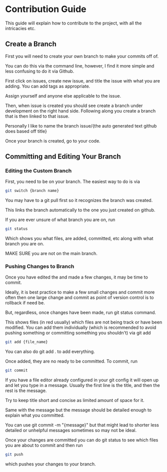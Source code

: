 # Contribution Guide

This guide will explain how to contribute to the project, with all the intricacies etc.

## Create a Branch

First you will need to create your own branch to make your commits off of.

You can do this via the command line, however, I find it more simple and less confusing to do it via Github.

First click on issues, create new issue, and title the issue with what you are adding. You can add tags as appropriate.

Assign yourself and anyone else applicable to the issue.

Then, when issue is created you should see create a branch under development on the right hand side. Following along you create a branch that is then linked to that issue.

Personally I like to name the branch issue/{the auto generated text github does based off title}

Once your branch is created, go to your code.


## Committing and Editing Your Branch

### Editing the Custom Branch

First, you need to be on your branch. The easiest way to do is via
```bash
git switch {branch name}
```

You may have to a git pull first so it recognizes the branch was created.

This links the branch automatically to the one you just created on github.

If you are ever unsure of what branch you are on, run
```bash
git status
```

Which shows you what files, are added, committed, etc along with what branch you are on.

MAKE SURE you are not on the main branch.

### Pushing Changes to Branch

Once you have edited the and made a few changes, it may be time to commit.

Ideally, it is best practice to make a few small changes and commit more often then one large change and commit as point of version control is to rollback if need be.

But, regardless, once changes have been made, run git status command.

This shows files (in red usually) which files are not being track or have been modified. You can add them individually (which is recommended to avoid pushing something or committing something you shouldn't) via git add

```bash
git add {file_name}
```

You can also do git add . to add everything.

Once added, they are no ready to be committed. To commit, run 
```bash
git commit
```

If you have a file editor already configured in your git config it will open up and let you type in a message. Usually the first line is the title, and then the rest is the message.

Try to keep title short and concise as limited amount of space for it.

Same with the message but the message should be detailed enough to explain what you committed.

You can use git commit -m "{message}" but that might lead to shorter less detailed or unhelpful messages sometimes so may not be ideal.

Once your changes are committed you can do git status to see which files you are about to commit and then run

```bash
git push
```

which pushes your changes to your branch.